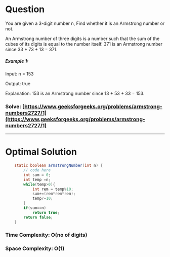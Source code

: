 # Question

You are given a 3-digit number n, Find whether it is an Armstrong number or not.

An Armstrong number of three digits is a number such that the sum of the cubes of its digits is equal to the number itself. 371 is an Armstrong number since 33 + 73 + 13 = 371. 

 

##### Example 1:

Input: n = 153

Output: true

Explanation: 153 is an Armstrong number since 13 + 53 + 33 = 153.

### Solve: [https://www.geeksforgeeks.org/problems/armstrong-numbers2727/1](https://www.geeksforgeeks.org/problems/armstrong-numbers2727/1)

***

# Optimal Solution

``` java
    static boolean armstrongNumber(int n) {
        // code here
        int sum = 0;
        int temp =n;
        while(temp>0){
            int rem = temp%10;
            sum+=(rem*rem*rem);
            temp/=10;
        }
        if(sum==n)
            return true;
        return false;
    }
```

### Time Complexity: O(no of digits)
### Space Complexity: O(1)
